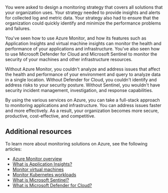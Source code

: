 You were asked to design a monitoring strategy that covers all solutions that your organization uses. Your strategy needed to provide insights and alerts for collected log and metric data. Your strategy also had to ensure that the organization could quickly identify and minimize the performance problems and failures.

You've seen how to use Azure Monitor, and how its features such as Application Insights and virtual machine insights can monitor the health and performance of your applications and infrastructure. You've also seen how to use Microsoft Defender for Cloud and Microsoft Sentinel to monitor the security of your machines and other infrastructure resources.

Without Azure Monitor, you couldn't analyze and address issues that affect the health and performance of your environment and query to analyze data in a single location. Without Defender for Cloud, you couldn't identify and address risks to your security posture. Without Sentinel, you wouldn't have security incident management, investigation, and response capabilities.

By using the various services on Azure, you can take a full-stack approach to monitoring applications and infrastructure. You can address issues faster and more effectively. As a result, your organization becomes more secure, productive, cost-effective, and competitive.

## Additional resources

To learn more about monitoring solutions on Azure, see the following articles:

- [Azure Monitor overview](/azure/azure-monitor/overview)
- [What is Application Insights?](/azure/azure-monitor/app/app-insights-overview)
- [Monitor virtual machines](/azure/azure-monitor/vm/monitor-vm-azure)
- [Monitor Kubernetes workloads](/azure/azure-monitor/containers/container-insights-overview)
- [What is Microsoft Sentinel?](/azure/sentinel/overview)
- [What is Microsoft Defender for Cloud?](https://azure.microsoft.com/services/security-center/)
